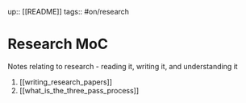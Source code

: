 up:: [[README]]
tags:: #on/research

# Research MoC
Notes relating to research - reading it, writing it, and understanding it


1. [[writing_research_papers]]
2. [[what_is_the_three_pass_process]]